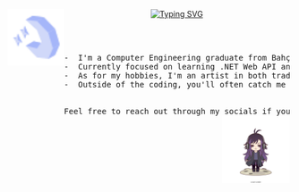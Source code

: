<div align="center">
  <img src="assets/icons8-moon-and-stars-50 (1).png" width=20% align="left" />

  <a href="https://git.io/typing-svg">
    <img src="https://readme-typing-svg.demolab.com?font=Fira+Code&weight=500&size=50&pause=2000&color=8A7FF7&background=6CFF8400&repeat=false&random=false&width=680&height=140&lines=HELLO+HELLO%2C+I'M+ESRA!" alt="Typing SVG" />
  </a>
</div>

<br><br>

<pre>
-  I'm a Computer Engineering graduate from Bahçeşehir University.
-  Currently focused on learning .NET Web API and related technologies.
-  As for my hobbies, I'm an artist in both traditional and digital mediums.
-  Outside of the coding, you'll often catch me immersed in the gaming.
<br>
Feel free to reach out through my socials if you share similar interests or have any exciting projects in mind.
  <img src="assets/org_20240301_030929.png" alt="Your Image" height="auto" width="30%" style="float: right; margin-left: 20px;">
</pre>




